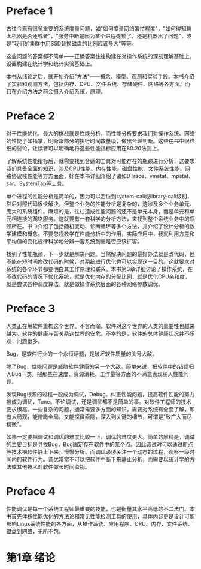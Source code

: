 # Preface 1

古往今来有很多重要的系统度量问题，如"如何度量网络繁忙程度"，"如何得知耨太机器是否还或者"，"服务中断是因为某个进程死锁了，还是机器出了问题"，或是"我们的集群中用SSD替换磁盘的比例应该多大"等等。

这些问题的答案都不简单——正确答案往往构建在对操作系统的深刻理解基础上，设置构建在统计学和统计实验基础上。

本书从绪论之后，就开始介绍"方法"——概念、模型、观测和实验手段。本书介绍了实验和观测方法，包括内存、CPU、文件系统、存储硬件、网络等各方面。而且在介绍方法之前会摄入介绍系统，原理。

# Preface 2

对于性能优化，最大的挑战就是性能分析，而性能分析要求我们对操作系统、网络的性能了如指掌，明晰跟部分的执行时间数量级，做出合理判断。这些在书中很详细的讨论，让读者可以明确地将这些性能指标应用在80:20法则上。

了解系统性能指标后，就需要找到合适的工具对可能存在的瓶颈进行分析，这要求我们具备全面的知识，涉及CPU性能、内存性能、磁盘性能、文件系统性能、网络协议栈性能等方方面面，好在本书详细介绍了诸如DTrace、vmstat、mpstat、sar、SystemTap等工具。

单个进程的性能分析是简单的，因为可以定位到system-call或library-call级别，然后对照代码很快解决，但整个业务的性能分析是复杂的，这涉及多个业务单元、庞大的系统组件。麻烦的是，往往造成性能问题的还不是单元本身，而是单元和单元相连接的网络服务。这就要有一套科学的分析方法，来找到整个系统业务中的瓶颈所在。书中介绍了包括随机变动、诊断循环等多个方法，并介绍了设计分析的数学建模和概念。不要忽视数学在性能分析中的作用，实际应用中，我就利用方差和平均值的变化规律科学地分辨一套系统到底是否应该扩容。

找到了性能瓶颈，下一步就是解决问题。当然解决问题的最好办法就是改代码，但不能在短时间修改代码的时候，对系统进行优化也可以实现这一目的。这就要求对系统的各个环节都要明白其工作原理和联系。本书第3章详细讨论了操作系统，在不改代码的情况下优化系统，就是优化内存的分配比例，就是优化CPU亲和度，就是尝试各种调度算法，就是做操作系统层面的各种网络参数调优。

# Preface 3

人类正在用软件重构这个世界。不言而喻，软件对这个世界的人类的重要性也越来越大。软件的健康与否关系这世界的安危。不幸的是，软件的总体健康状况并不乐观，问题很多。

Bug，是软件行业的一个永恒话题，是破坏软件质量的头号大敌。

除了Bug，性能问题是威胁软件健康的另一个大敌。简单来说，把软件中的错误归入Bug一类。把那些在速度、资源消耗、工作量等方面的不满意表现纳入性能问题。

发现Bug根源的过程一般成为调试，Debug。纠正性能问题，提高软件性能的努力被成为调优，Tune。不论调试，还是调优都不是简单的事。对软件工程师的技术要求很高。一些复杂的问题，通常需要多方面的知识，需要对系统有全面了解，即有大局观，能俯瞰全局，又能探微索隐，深入到关键的细节，可谓是"致广大而尽精微"。

如果一定要把调试和调优的难度比较一下，调优的难度更大。简单的解释是，调试的主要目标是寻找Bug，Bug固定存在软件中的某个点。因此调试时可以通过断点等技术把软件静止下来，慢慢分析。而调优必须关注一个动态的过程，观察一段时间内的软件行为。调优常常不可以把软件中断下来静止分析，而需要以统计学的方法或其他技术对软件做长时间监视。

# Preface 4

性能调优是每一个系统工程师最重要的技能，也是衡量其水平高低的不二法门。本书首先体积性能优化的方法论和常见性能检测工具的使用，具体内容更是设计可能影响Linux系统性能的各方面，从操作系统、应用程序、CPU、内存、文件系统、磁盘到网络，无所不包。

# 第1章 绪论

